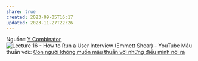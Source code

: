 ```yaml
---
share: true
created: 2023-09-05T16:17
updated: 2023-11-27T22:26
---
```


Nguồn:: [Y Combinator](../../../../../../%CE%9E%20Ngu%E1%BB%93n/Y%20Combinator.md), ![Lecture 16 - How to Run a User Interview (Emmett Shear) - YouTube](https://www.youtube.com/watch?v=qAws7eXItMk)
Mâu thuẫn với:: [Con người không muốn mâu thuẫn với những điều mình nói ra](./Con%20ng%C6%B0%E1%BB%9Di%20kh%C3%B4ng%20mu%E1%BB%91n%20m%C3%A2u%20thu%E1%BA%ABn%20v%E1%BB%9Bi%20nh%E1%BB%AFng%20%C4%91i%E1%BB%81u%20m%C3%ACnh%20n%C3%B3i%20ra.md) 